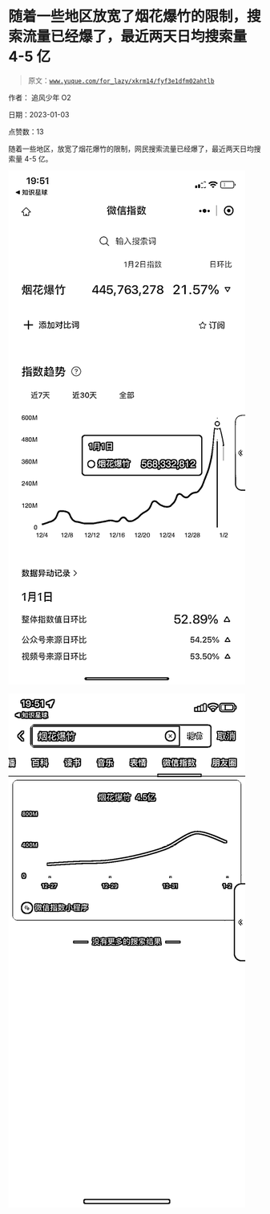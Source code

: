 # 随着一些地区放宽了烟花爆竹的限制，搜索流量已经爆了，最近两天日均搜索量 4-5 亿

> 原文：[`www.yuque.com/for_lazy/xkrm14/fyf3e1dfm02ahtlb`](https://www.yuque.com/for_lazy/xkrm14/fyf3e1dfm02ahtlb)



作者： 追风少年 O2 

日期：2023-01-03 

点赞数：13 

随着一些地区，放宽了烟花爆竹的限制，网民搜索流量已经爆了，最近两天日均搜索量 4-5 亿。 

![](img/b663d2db34eb8ca0824bb8827547f91f.png) 

![](img/a8b7f9d6913908ba40da31f9c8487c91.png)  

